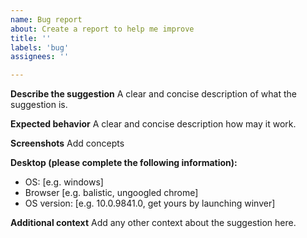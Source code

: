 ```yaml
---
name: Bug report
about: Create a report to help me improve
title: ''
labels: 'bug'
assignees: ''

---
```


**Describe the suggestion**
A clear and concise description of what the suggestion is.

**Expected behavior**
A clear and concise description how may it work.

**Screenshots**
Add concepts

**Desktop (please complete the following information):**
 - OS: [e.g. windows]
 - Browser [e.g. balistic, ungoogled chrome]
 - OS version: [e.g. 10.0.9841.0, get yours by launching winver]


**Additional context**
Add any other context about the suggestion here.
